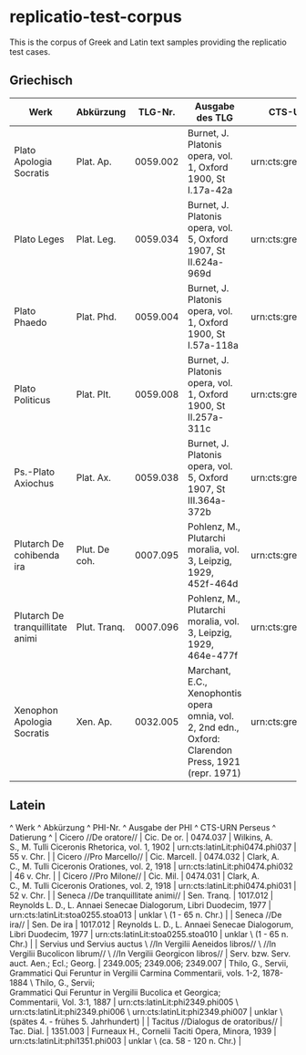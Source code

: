 # replicatio-test-corpus
This is the corpus of Greek and Latin text samples providing the replicatio test cases.

## Griechisch
| Werk                                  | Abkürzung      |  TLG-Nr.   | Ausgabe des TLG                                                                                        | CTS-URN bei Perseus              | replicatio file |
| -------------                         | -------------  | -----------| -------------                                                                                          | ------------- | ------------- |
| Plato Apologia Socratis           | Plat. Ap.      |  0059.002  | Burnet, J. Platonis opera, vol. 1, Oxford 1900, St I.17a-42a                                           | urn:cts:greekLit:tlg0059.tlg002  | tlg0059002apologia.replicatio.v03.xml |
| Plato Leges                       | Plat. Leg.     |  0059.034  | Burnet, J. Platonis opera, vol. 5, Oxford 1907, St II.624a-969d                                        | urn:cts:greekLit:tlg0059.tlg034  | tlg0059034leges.replicatio.v03.xml |
| Plato Phaedo                      | Plat. Phd.     |  0059.004  | Burnet, J. Platonis opera, vol. 1, Oxford 1900, St I.57a-118a                                          | urn:cts:greekLit:tlg0059.tlg004  | tlg0059004phaedo.replicatio.v03.xml |
| Plato Politicus                   | Plat. Plt.     |  0059.008  | Burnet, J. Platonis opera, vol. 1, Oxford 1900, St II.257a-311c                                        | urn:cts:greekLit:tlg0059.tlg008  | tlg0059008politicus.replicatio.v03.xml |
| Ps.-Plato Axiochus                | Plat. Ax.      |  0059.038  | Burnet, J. Platonis opera, vol. 5, Oxford 1907, St III.364a-372b                                       | urn:cts:greekLit:tlg0059.tlg038  | tlg0059038axiochus.replicatio.v03.xml |
| Plutarch De cohibenda ira         | Plut. De coh.  |  0007.095  | Pohlenz, M., Plutarchi moralia, vol. 3, Leipzig, 1929, 452f-464d                                       | urn:cts:greekLit:tlg0007.tlg095  | tlg0007095ira.replicatio.v03.xml
| Plutarch De tranquillitate animi  | Plut. Tranq.   |  0007.096  | Pohlenz, M., Plutarchi moralia, vol. 3, Leipzig, 1929, 464e-477f                                       | urn:cts:greekLit:tlg0007.tlg096  | tlg0007096tranquillitate.replicatio.v03.xml |
| Xenophon Apologia Socratis        | Xen. Ap.       |  0032.005  | Marchant, E.C., Xenophontis opera omnia, vol. 2, 2nd edn., Oxford: Clarendon Press, 1921 (repr. 1971)  | urn:cts:greekLit:tlg0032.tlg005  | tlg0032005apologia.replicatio.v03.xml |

## Latein 
^ Werk                                                                                                                                    ^ Abkürzung                                  ^ PHI-Nr.                       ^ Ausgabe der PHI                                                                                                                                                                                                ^ CTS-URN Perseus                                                                                        ^ Datierung                                       ^
| Cicero //De oratore//                                                                                                                   | Cic. De or.                                | 0474.037                      | Wilkins, A. S., M. Tulli Ciceronis Rhetorica, vol. 1, 1902                                                                                                                                                     | urn:cts:latinLit:phi0474.phi037                                                                        | 55 v. Chr.                                      |
| Cicero //Pro Marcello//                                                                                                                 | Cic. Marcell.                              | 0474.032                      | Clark, A. C., M. Tulli Ciceronis Orationes, vol. 2, 1918                                                                                                                                                       | urn:cts:latinLit:phi0474.phi032                                                                        | 46 v. Chr.                                      |
| Cicero //Pro Milone//                                                                                                                   | Cic. Mil.                                  | 0474.031                      | Clark, A. C., M. Tulli Ciceronis Orationes, vol. 2, 1918                                                                                                                                                       | urn:cts:latinLit:phi0474.phi031                                                                        | 52 v. Chr.                                      |
| Seneca //De tranquillitate animi//                                                                                                      | Sen. Tranq.                                | 1017.012                      | Reynolds L. D., L. Annaei Senecae Dialogorum, Libri Duodecim, 1977                                                                                                                                             | urn:cts:latinLit:stoa0255.stoa013                                                                      | unklar \\ (1 - 65 n. Chr.)                      |
| Seneca //De ira//                                                                                                                       | Sen. De ira                                | 1017.012                      | Reynolds L. D., L. Annaei Senecae Dialogorum, Libri Duodecim, 1977                                                                                                                                             | urn:cts:latinLit:stoa0255.stoa010                                                                      | unklar \\ (1 - 65 n. Chr.)                      |
| Servius und Servius auctus \\ //In Vergilii Aeneidos libros// \\ //In Vergilii Bucolicon librum// \\  //In Vergilii Georgicon libros//  | Serv. bzw. Serv. auct. Aen.; Ecl.; Georg.  | 2349.005; 2349.006; 2349.007  | Thilo, G., Servii, Grammatici Qui Feruntur in Vergilii Carmina Commentarii, vols. 1-2, 1878-1884 \\ Thilo, G., Servii; Grammatici Qui Feruntur in Vergilii Bucolica et Georgica; Commentarii, Vol. 3:1, 1887  | urn:cts:latinLit:phi2349.phi005 \\ urn:cts:latinLit:phi2349.phi006 \\ urn:cts:latinLit:phi2349.phi007  | unklar \\  (spätes 4. - frühes 5. Jahrhundert)  |
| Tacitus //Dialogus de oratoribus//                                                                                                      | Tac. Dial.                                 | 1351.003                      | Furneaux H., Cornelii Taciti Opera, Minora, 1939                                                                                                                                                               | urn:cts:latinLit:phi1351.phi003                                                                        | unklar \\ (ca. 58 - 120 n. Chr.)                |

